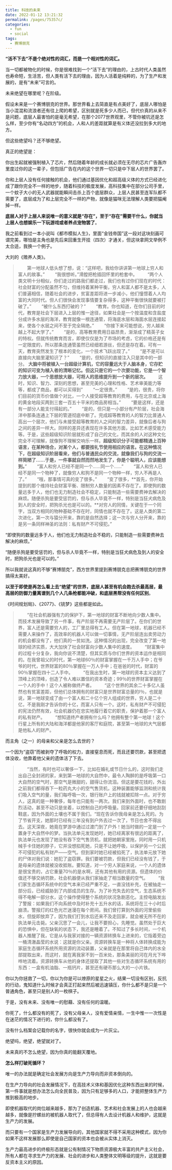 ```yaml
---
title: 科技的未来
date: 2022-01-12 13:21:32
permalink: /pages/75357c/
categories:
  - fun
  - social
tags:
  - 赛博朋克
---
```



**“活不下去”不是个绝对性的词汇，而是一个相对性的词汇。**

当一切都被物化的时候，你是很难找到一个“活下去”的理由的，上古时代人类虽然也寿命短，生活苦，但人类有活下去的理由，因为人活着是纯粹的，为了生产和发展的，是有“未来”可言的。

未来绝望在哪里呢？在阶级。

假设未来是一个赛博朋克的世界。那世界看上去简直是有点美好了，底层人哪怕是当小混混和流浪者还有往上爬的希望，区别就是死多少人而已，但代价真的从来不是问题，底层人最害怕的是毫无希望，在那个2077世界观里，不管你被坑还是怎么样，至少你有“名动四方”的机会，人和人的差距就算是有义体还没拉到多大的地方。

但这些绝望吗？还不够绝望。

真正的绝望是：

你出生起就被强制植入了芯片，然后随着年龄的成长就必须在无尽的芯片广告轰炸里度过你的这一辈子，但包括广告在内的这个世界一切只是中下层人的世界罢了。

你和上层人没有任何接触的机会，他们通过基因优化和超高级义体的方式已经进化成了跟你完全不一样的地步，随着科技的极度发展，高科技集中在部分公司手里，一个蚊子大小的无人武器就能瞬间击杀上百个底层群众，上层人民甚至连军队都不需要了，底层成为了和上层完全不一样的产物，就像是猫咪无法理解人类要把猫阉掉一样。

**底层人对于上层人来说唯一的意义就是“存在”，至于“存在”需要干什么，你就当上层人也想娱乐一下玩游戏或者养点宠物罢了**。

我之前看到过一本小说叫《都市模拟人生》，里面“金钱帝国”这一段对这块刻画可谓完美，哪怕是主角也是先后来回重生开挂（四次）才通关，但这块拿网文举例不太合适，我换一个例子。

大刘的《赡养人类》。

> 　　第一地球人低头想了想，说：“这样吧，我给你讲讲第一地球上穷人和富人的故事。”
> 　　“我很想听。”滑膛把枪插回怀里的枪套中。
> 　　“两个人类文明十分相似，你们走过的路我们都走过，我们也有过你们现在的时代：社会财富的分配虽然不匀，但维持着某种平衡，穷人和富人都不是太多，人们普遍相信，随着社会的进步，贫富差距将进一步减小，他们憧憬着人人均富的大同时代。但人们很快会发现事情要复杂得多，这种平衡很快就要被打破了。”
> 　　“被什么东西打破的？”
> 　　“教育。你也知道，在你们目前的时代，教育是社会下层进入上层的惟一途径，如果社会是一个按温度和含盐度分成许多水层的海洋，教育就像一根连通管，将海底水层和海面水层连接起来，使各个水层之间不至于完全隔绝。”
> 　　“你接下来可能想说，穷人越来越上不起大学了。”
> 　　“是的，高等教育费用日益昂贵，渐渐成了精英子女的特权。但就传统教育而言，即使仅仅是为了市场的考虑，它的价格还是有一定限度的，所以那条连通管虽然已经细若游丝，但还是存在着。可有一天，教育突然发生了根本的变化，一个技术飞跃出现了。”
> 　　“是不是可以直接向大脑里灌知识了？”
> 　　“是的，但知识的直接注入只是其中的一部分。
> **大脑中将被植入一台超级计算机，它的容量远大于人脑本身，它存贮的知识可变为植入者的清晰记忆。但这只是它的一个次要功能，它是一个智力放大器，一个思想放大器，可将人的思维提升到一个新的层次。**
> 　　这时，知识、智力、深刻的思想，甚至完美的心理和性格、艺术审美能力等等，都成了商品，都可以买得到”
> 　　“一定很贵。”
> 　　“是的，很贵，将你们目前的货币价值做个对比，一个人接受超等教育的费用，与在北京或上海的黄金地段买两到三套一百五十平米的商品房相当。”
> 　　“要是这样，还是有一部分人能支付得起的。”
> 　　“是的，但只是一小部分有产阶层，社会海洋中那条连通上下层的管道彻底中断了。完成超等教育的人的智力比普通人高出一个层次，他们与未接受超等教育的人之间的智力差异，就像后者与狗之间的差异一样大。同样的差异还表现在许多其他方面，比如艺术感受能力等。于是，这些超级知识阶层就形成了自己的文化，而其余的人对这种文化完全不可理解，就像狗不理解交响乐一样。**超级知识分子可能都精通上百种语言，在某种场合，对某个人，都要按礼节使用相应的语言。在这种情况下，在超级知识阶层看来，他们与普通民众的交流，就像我们与狗的交流一样简陋了……于是，一件事就自然而然地发生了，你是个聪明人，应该能想到。**”
> 　　“富人和穷人已经不是同一个……同一个……”
> 　　“富人和穷人已经不是同一个物种了，就像穷人和狗不是同一个物种一样，穷人不再是人了。”
> 　　“哦，那事情可真的变了很多。”
> 　　“变了很多，**首先，你开始提到的那个维持社会财富平衡、限制穷人数量的因素不存在了。即使狗的数量远多于人，他们也无力制造社会不稳定，只能制造一些需要费神去解决的麻烦。随便杀狗是要受惩罚的，但与杀人毕竟不一样，特别是当狂犬病危及到人的安全时，把狗杀光也是可以的。**对穷人的同情，关键在于一个同字，当双方相同的物种基础不存在时，同情也就不存在了。这是人类的第二次进化，第一次与猿分开来，靠的是自然选择；这一次与穷人分开来，靠的是另一条同样神圣的法则：私有财产不可侵犯。”

“即使狗的数量远多于人，他们也无力制造社会不稳的，只能制造一些需要费神去解决的麻烦。”

“随便杀狗是要受惩罚的，但与杀人毕竟不一样，特别是当狂犬病危及到人的安全时，把狗杀光也是可以的。”

所以我就说这真的不够“赛博朋克”，西方世界里提到赛博朋克总把赛博朋克的世界搞得太美好。

**以至于即使是再怎么看上去“绝望”的世界，底层人甚至有机会跑去杀最高层，最高层的防御力量离谱到几个人几条枪都能冲破，和底层黑帮没有任何区别**。

《时间规划局》、《2077》、《铳梦》这些都是如此。

> 　　“在社会机器强有力的保护下，第一地球的财富不断地向少数人集中。而技术发展导致了另一件事，有产阶层不再需要无产阶层了。在你们的世界，富人还是需要穷人的，工厂里总得有工人。但在第一地球，机器已经不需要人来操作了，高效率的机器人可以做一切事情，无产阶层连出卖劳动力的机会都没有了，他们真的一贫如洗。这种情况的出现，完全改变了第一地球的经济实质，大大加快了社会财富向少数人集中的速度。
> 　　“财富集中的过程十分复杂，我向你说不清楚，但其实质与你们世界的资本运作是相同的。在我曾祖父的时代，第一地球60％的财富掌握在一千万人手中；在爷爷的时代，世界财富的80％掌握在一万人手中；在爸爸的时代，财富的90％掌握在四十二人手中。
> 　　“在我出生时，第一地球的资本主义达到了顶峰上的顶峰，创造了令人难以置信的资本奇迹；99％的世界财富掌握在一个人的手中！这个人被称做终产者。
> 　　“这个世界的其余二十多亿人虽然也有贫富差距，但他们总体拥有的财富只是世界财富总量的l％，也就是说，第一地球变成了由一个富人和二十亿个穷人组成的世界，穷人是二十亿，不是我刚才告诉你的十亿，而富人只有一个。这时，私有财产不可侵犯的宪法仍然有效，社会机器仍在忠实地履行着它的职责，保护着那一个富人的私有财产。
> 　　“想知道终产者拥有什么吗？他拥有整个第一地球！这个行星上所有的大陆和海洋都是他家的客厅和庭院，甚至第一地球的大气层都是他私人的财产。

而主角（之一）的母亲和父亲是怎么去世的？

一个因为“盗窃”而被剥夺了呼吸的权力，直接窒息而死，而且还要罚款，甚至把遗体没收，他靠着他父亲的遗体活了下去。

> 　　“当然，有时也可以奢侈一下，比如在婚礼或节日什么的，这时我们走出自己全封闭的家，来到第一地球的大自然中，最令人陶醉的是呼吸第一口大自然的空气时，那空气是微甜的，甜得让你流泪。但这是要花钱的，外出之前我们都得吞下一粒药丸大小的空气售货机，这种装置能够监测和统计我们吸入空气的量，我们每呼吸一次，银行账户上的钱就被扣除一点。对于穷人，这真的是一种奢侈，每年也只能有一两次。我们来到外面时，也不敢剧烈活动，甚至不动只是坐着，以控制自己的呼吸量。回家前还要仔细地刮刮鞋底，因为外面的土壤也不属于我们。“现在告诉你我母亲是怎么死的。为了节省开支，她那时已经有三年没有到户外去过一次了，节日也舍不得出去。这天深夜，她竟在梦游中通过过渡门到了户外！她当时做的一定是一个置身于大自然中的梦。当执法单元发现她时，她已经离家有很远的距离了，执法单元也发现了她没有吞下空气售货机，就把她朝家里拖，同时用一只机械手卡住她的脖子，它并没想掐死她，只是不让她呼吸，以保护另一个公民不可侵犯的私有财产——空气。但到家时她已经被掐死了，执法单元放下她的尸体对我们说：她犯了盗窃罪。我们要被罚款，但我们已经没有钱了，于是母亲的遗体就被没收抵账。要知道，对一个穷人家庭来说，一个人的遗体是很宝贵的，占它重量70％的是水啊，还有其他有用的资源。但遗体的价值还不够交纳罚款，社会机器便从我们家抽走了相当数量的空气。
> 　　“我们家生态循环系统中的空气本来已经严重不足，一直没钱补充，在被抽走一部分后，已经威胁到了内部成员的生存。为了补充失去的空气，生态系统不得不电解一部分水，这个操作使得整个系统的状况急剧恶化。主控电脑发出了警报：如果我们不向系统中及时补充十五升水的话，系统将在三十小时后崩溃。警报灯的红色光芒迷漫在每个房间。我们曾打算到外面的河里偷些水，但旋即放弃了，因为我们打到水后还来不及走回家，就会被无所不在的执法单元击毙。父亲沉思了一会儿，让我不要担心，先睡觉。虽然处于巨大的恐惧中，但在缺氧的状态下，我还是睡着了。不知过了多长时间，一个机器人推醒了我，它是从与我家对接的一辆资源转换车上进来的，它指着旁边一桶清澈晶莹的水说：这就是你父亲。资源转换车是一种将人体转换成能为家庭生态循环系统所用资源的流动装置，父亲就是在那里将自己体内的水全部提取出来，而这时，就在离我家不到一百米处，那条美丽的河在月光下哗哗地流着。资源转换车从他的身体还提取了其他一些对生态循环系统有用的东西：一盒有机油脂、一瓶钙片，甚至还有硬币那么大的一小片铁。



你以为你拯救了一切，你以为你是可以燎原的星星之火，结果一切没有区别，反抗的行动，鬼知道什么时候才会真正打起来然后被迅速镇压，你什么都不是只是一个普通角色，甚至只是别人的一枚棋子。

于是，没有未来、没有唯一的慰藉、没有任何的温暖。

你死了，什么都没有的死了，没有父母亲人，没有爱情亲情，一生中惟一一次性是在迷茫的情况下进行的，你什么都没有了。

没有什么档案会记载你的名字，很快你就会成为一片灰尘。

绝望吗，绝望，绝望就对了。

未来真的不怎么绝望，因为你真的能翻天覆地。

**怎么样打破死循环？**

唯一的办法就是确定社会发展方向是生产力导向而非资本倒向的。

在生产力导向的社会发展情况下，在高技术义体和基因优化这种东西出来的时候，第一件事就是想办法怎么向全民普及，因为只有足够多的人口，才能把整体生产力推到极高的地步。

即使机器取代的岗位越来越多，那为了创造机器、艺术和社会发展上的人也会越来越多，就像是拧螺丝的被机器人取代了，但总得有人去设计机器人和维护，这就是生产力的发展。

而只要有一个国家是生产力发展导向的，其他国家就不得不采用这种模式，因为你如果不这样发展那么即使是自己国家的资本也会被从实体上消灭。

生产力最高进步的终极形态就是公有制情况下物质资源极大丰富的共产主义社会，所有人都在寻求生产力的发展、社会的进步和人类整体文明等级的提升，这就是要反资本主义的原因。

